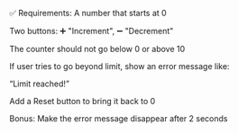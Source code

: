 ✅ Requirements:
A number that starts at 0

Two buttons: ➕ "Increment", ➖ "Decrement"

The counter should not go below 0 or above 10

If user tries to go beyond limit, show an error message like:

“Limit reached!”

Add a Reset button to bring it back to 0

Bonus: Make the error message disappear after 2 seconds